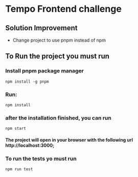 # Tempo Frontend challenge

## Solution Improvement

- Change project to use pnpm instead of npm

## To Run the project you must run

### Install pnpm package manager

```terminal
npm install -g pnpm
```

### Run:

```terminal
npm install
```

### after the installation finished, you can run

```terminal
npm start
```

#### The project will open in your browser with the following url http://localhost:3000;

### To run the tests yo must run

```terminal
npm run test
```
